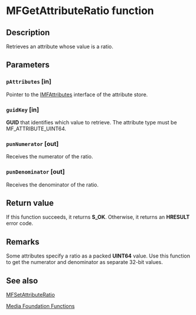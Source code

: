 # MFGetAttributeRatio function

## Description

Retrieves an attribute whose value is a ratio.

## Parameters

### `pAttributes` [in]

Pointer to the [IMFAttributes](https://learn.microsoft.com/windows/desktop/api/mfobjects/nn-mfobjects-imfattributes) interface of the attribute store.

### `guidKey` [in]

**GUID** that identifies which value to retrieve. The attribute type must be MF_ATTRIBUTE_UINT64.

### `punNumerator` [out]

Receives the numerator of the ratio.

### `punDenominator` [out]

Receives the denominator of the ratio.

## Return value

If this function succeeds, it returns **S_OK**. Otherwise, it returns an **HRESULT** error code.

## Remarks

Some attributes specify a ratio as a packed **UINT64** value. Use this function to get the numerator and denominator as separate 32-bit values.

## See also

[MFSetAttributeRatio](https://learn.microsoft.com/windows/desktop/api/mfapi/nf-mfapi-mfsetattributeratio)

[Media Foundation Functions](https://learn.microsoft.com/windows/desktop/medfound/media-foundation-functions)
